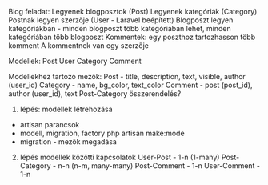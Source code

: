 Blog feladat:
Legyenek blogposztok (Post)
Legyenek kategóriák (Category)
Postnak legyen szerzője (User - Laravel beépített)
Blogposzt legyen kategóriákban - minden blogposzt több kategóriában lehet, minden kategóriában több blogposzt
Kommentek: egy poszthoz tartozhasson több komment
A kommentnek van egy szerzője

Modellek:
Post
User
Category
Comment

Modellekhez tartozó mezők:
Post - title, description, text, visible, author (user_id)
Category - name, bg_color, text_color
Comment - post (post_id), author (user_id), text
Post-Category összerendelés?

1. lépés: modellek létrehozása
- artisan parancsok
- modell, migration, factory
php artisan make:mode <modelname>
- migration - mezők megadása

2. lépés modellek közötti kapcsolatok
User-Post - 1-n (1-many)
Post-Category - n-n (n-m, many-many)
Post-Comment - 1-n
User-Comment - 1-n